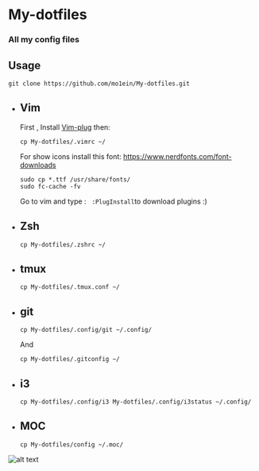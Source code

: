 # My-dotfiles
### All my config files
## Usage

```
git clone https://github.com/mo1ein/My-dotfiles.git
```

* ## Vim
  First , Install [Vim-plug](https://github.com/junegunn/vim-plug) then:
  ```
  cp My-dotfiles/.vimrc ~/
  ```
  For show icons install this font: https://www.nerdfonts.com/font-downloads
  ```
  sudo cp *.ttf /usr/share/fonts/
  sudo fc-cache -fv
  ```
  Go to vim and type : ``` :PlugInstall```to download plugins :)

* ## Zsh
  ```
  cp My-dotfiles/.zshrc ~/
  ```

* ## tmux
  ```
  cp My-dotfiles/.tmux.conf ~/
  ```

* ## git
  ```
  cp My-dotfiles/.config/git ~/.config/
  ```
  And
  ```
  cp My-dotfiles/.gitconfig ~/
  ```

* ## i3
  ```
  cp My-dotfiles/.config/i3 My-dotfiles/.config/i3status ~/.config/
  ```

* ## MOC
  ```
  cp My-dotfiles/config ~/.moc/
  ```
![alt text](https://github.com/mo1ein/My-dotfiles/blob/master/pic.png)
